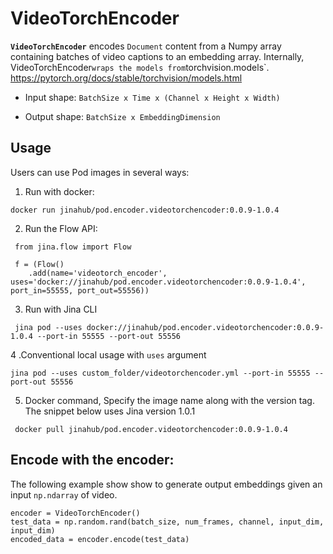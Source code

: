 # VideoTorchEncoder

**`VideoTorchEncoder`** encodes ``Document`` content from a Numpy array containing batches of video captions to an embedding array.  Internally, VideoTorchEncoder` wraps the models from `torchvision.models`. https://pytorch.org/docs/stable/torchvision/models.html 

- Input shape:  `BatchSize x Time x (Channel x Height x Width)`

- Output shape:  `BatchSize x EmbeddingDimension` 




## Usage

Users can use Pod images in several ways:

1. Run with docker:

```
docker run jinahub/pod.encoder.videotorchencoder:0.0.9-1.0.4
```

2. Run the Flow API:

```
 from jina.flow import Flow

 f = (Flow()
    .add(name='videotorch_encoder', uses='docker://jinahub/pod.encoder.videotorchencoder:0.0.9-1.0.4', port_in=55555, port_out=55556))
```

3. Run with Jina CLI

```
 jina pod --uses docker://jinahub/pod.encoder.videotorchencoder:0.0.9-1.0.4 --port-in 55555 --port-out 55556
```

4 .Conventional local usage with `uses` argument

```
jina pod --uses custom_folder/videotorchencoder.yml --port-in 55555 --port-out 55556
```

5. Docker command, Specify the image name along with the version tag. The snippet below uses Jina version 1.0.1

```
 docker pull jinahub/pod.encoder.videotorchencoder:0.0.9-1.0.4
```



## Encode with the encoder:

The following example show show to generate output embeddings given an input `np.ndarray` of video.

    encoder = VideoTorchEncoder()
    test_data = np.random.rand(batch_size, num_frames, channel, input_dim, input_dim)
    encoded_data = encoder.encode(test_data)

